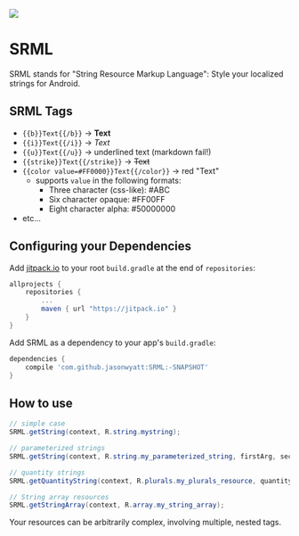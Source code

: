 [![](https://jitpack.io/v/jasonwyatt/SRML.svg)](https://jitpack.io/#jasonwyatt/SRML)

# SRML
SRML stands for "String Resource Markup Language": Style your localized strings for Android.

## SRML Tags

* `{{b}}Text{{/b}}` -> **Text**
* `{{i}}Text{{/i}}` -> *Text*
* `{{u}}Text{{/u}}` -> underlined text (markdown fail!)
* `{{strike}}Text{{/strike}}` -> ~~Text~~
* `{{color value=#FF0000}}Text{{/color}}` -> red "Text"
  * supports `value` in the following formats:
     * Three character (css-like): #ABC
     * Six character opaque: #FF00FF
     * Eight character alpha: #50000000
* etc...

## Configuring your Dependencies

Add [jitpack.io](https://jitpack.io) to your root `build.gradle` at the end of `repositories`:

```groovy
allprojects {
    repositories {
        ...
        maven { url "https://jitpack.io" }
    }
}
```

Add SRML as a dependency to your app's `build.gradle`:

```groovy
dependencies {
    compile 'com.github.jasonwyatt:SRML:-SNAPSHOT'
}
```

## How to use

```java
// simple case
SRML.getString(context, R.string.mystring);

// parameterized strings
SRML.getString(context, R.string.my_parameterized_string, firstArg, secondArg, ...);

// quantity strings
SRML.getQuantityString(context, R.plurals.my_plurals_resource, quantity, ...format args...);

// String array resources
SRML.getStringArray(context, R.array.my_string_array);
```

Your resources can be arbitrarily complex, involving multiple, nested tags.